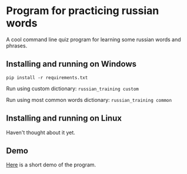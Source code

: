 # Program for practicing russian words

A cool command line quiz program for learning some russian words and phrases.

## Installing and running on Windows
`pip install -r requirements.txt`

Run using custom dictionary:
`russian_training custom`

Run using most common words dictionary:
`russian_training common`

## Installing and running on Linux
Haven't thought about it yet.

## Demo
[Here](https://www.youtube.com/watch?v=L-DjP1_QkTE) is a short demo of the program.

